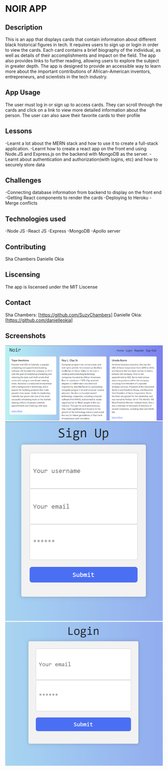 # NOIR APP
## Description
This is an app that displays cards that contain information about different black historical figures in tech. It requires users to sign up or login in order to view the cards. Each card contains a brief biography of the individual, as well as details of their accomplishments and impact on the field. The app also provides links to further reading, allowing users to explore the subject in greater depth. The app is designed to provide an accessible way to learn more about the important contributions of African-American inventors, entrepreneurs, and scientists in the tech industry. 

## App Usage
The user must log in or sign up to access cards. They can scroll through the cards and click on a link to view more detailed information about the person. The user can also save their favorite cards to their profile


## Lessons
-Learnt a lot about the MERN stack and how to use it to create a full-stack application. 
-Learnt how to create a react app on the front end using Node.JS and Express.js on the backend with MongoDB as the server. 
-Learnt about authentication and authorization(with logins, etc) and how to securely store data

## Challenges
-Connecting database information from backend to display on the front end
-Getting React components to render the cards
-Deploying to Heroku
-Merge conflicts

## Technologies used
-Node JS
-React JS
-Express
-MongoDB
-Apollo server

## Contributing
Sha Chambers 
Danielle Okia

## Liscensing
The app is liscensed under the MIT Liscense

## Contact
Sha Chambers: [https://github.com/SuzyChambers]
Danielle Okia: [https://github.com/danielleokia] 


## Screenshots
![Homepage](assets/images/homepage.png)
![Singup page](assets/images/signup.png)
![Login page](assets/images/login.png)

